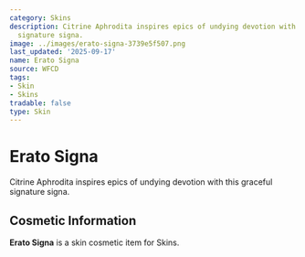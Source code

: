 ```yaml
---
category: Skins
description: Citrine Aphrodita inspires epics of undying devotion with this graceful
  signature signa.
image: ../images/erato-signa-3739e5f507.png
last_updated: '2025-09-17'
name: Erato Signa
source: WFCD
tags:
- Skin
- Skins
tradable: false
type: Skin
---
```


# Erato Signa

Citrine Aphrodita inspires epics of undying devotion with this graceful signature signa.

## Cosmetic Information

**Erato Signa** is a skin cosmetic item for Skins.

